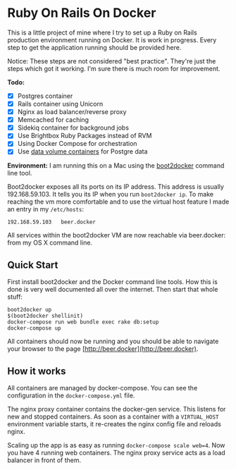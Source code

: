 # Ruby On Rails On Docker

This is a little project of mine where I try to set up a Ruby on Rails production environment running on Docker.
It is work in progress. Every step to get the application running should be provided here.

Notice: These steps are not considered "best practice". They're just the steps which got it working. I'm sure
there is much room for improvement.

**Todo:**

  * [x] Postgres container
  * [x] Rails container using Unicorn
  * [x] Nginx as load balancer/reverse proxy
  * [x] Memcached for caching
  * [x] Sidekiq container for background jobs
  * [x] Use Brightbox Ruby Packages instead of RVM
  * [x] Using Docker Compose for orchestration
  * [x] Use [data volume containers](https://docs.docker.com/userguide/dockervolumes/) for Postgre data

**Environment:**
I am running this on a Mac using the [boot2docker](http://boot2docker.io) command line tool.

Boot2docker exposes all its ports on its IP address. This address is usually 192.168.59.103. It tells you its
IP when you run `boot2docker ip`. To make reaching the vm more comfortable and to use the virtual host feature
I made an entry in my `/etc/hosts`:

    192.168.59.103   beer.docker

All services within the boot2docker VM are now reachable via beer.docker:<port> from my OS X command line.

## Quick Start

First install boot2docker and the Docker command line tools. How this is done is very well documented
all over the internet. Then start that whole stuff:

    boot2docker up
    $(boot2docker shellinit)
    docker-compose run web bundle exec rake db:setup
    docker-compose up

All containers should now be running and you should be able to navigate your browser to the page
[http://beer.docker](http://beer.docker).

## How it works

All containers are managed by docker-compose. You can see the configuration in the `docker-compose.yml`
file.

The nginx proxy container contains the docker-gen service. This listens for new and stopped containers.
As soon as a container with a `VIRTUAL_HOST` environment variable starts, it re-creates the nginx config file
and reloads nginx.

Scaling up the app is as easy as running `docker-compose scale web=4`. Now you have 4 running web containers.
The nginx proxy service acts as a load balancer in front of them.
